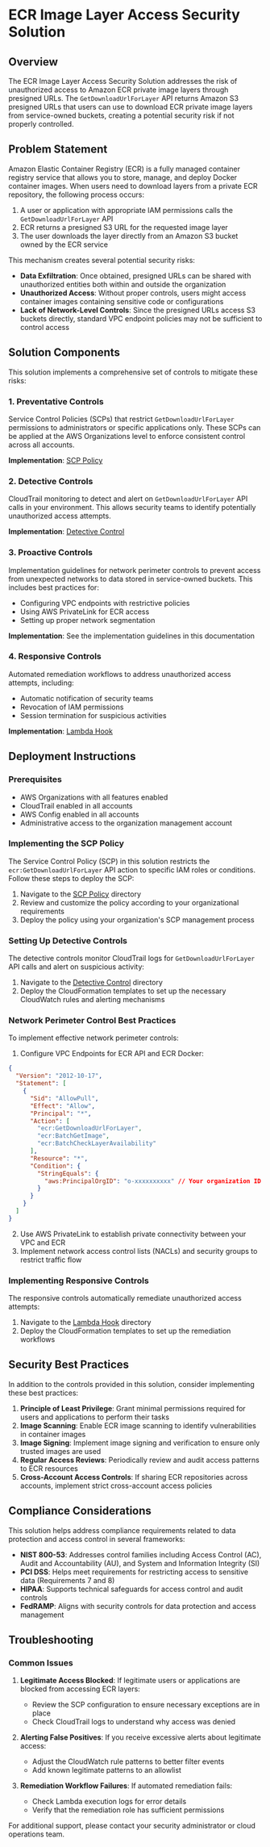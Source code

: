 # ECR Image Layer Access Security Solution

## Overview

The ECR Image Layer Access Security Solution addresses the risk of unauthorized access to Amazon ECR private image layers through presigned URLs. The `GetDownloadUrlForLayer` API returns Amazon S3 presigned URLs that users can use to download ECR private image layers from service-owned buckets, creating a potential security risk if not properly controlled.

## Problem Statement

Amazon Elastic Container Registry (ECR) is a fully managed container registry service that allows you to store, manage, and deploy Docker container images. When users need to download layers from a private ECR repository, the following process occurs:

1. A user or application with appropriate IAM permissions calls the `GetDownloadUrlForLayer` API
2. ECR returns a presigned S3 URL for the requested image layer
3. The user downloads the layer directly from an Amazon S3 bucket owned by the ECR service

This mechanism creates several potential security risks:

- **Data Exfiltration**: Once obtained, presigned URLs can be shared with unauthorized entities both within and outside the organization
- **Unauthorized Access**: Without proper controls, users might access container images containing sensitive code or configurations
- **Lack of Network-Level Controls**: Since the presigned URLs access S3 buckets directly, standard VPC endpoint policies may not be sufficient to control access

## Solution Components

This solution implements a comprehensive set of controls to mitigate these risks:

### 1. Preventative Controls

Service Control Policies (SCPs) that restrict `GetDownloadUrlForLayer` permissions to administrators or specific applications only. These SCPs can be applied at the AWS Organizations level to enforce consistent control across all accounts.

**Implementation**: [SCP Policy](./scp-policy/README.md)

### 2. Detective Controls

CloudTrail monitoring to detect and alert on `GetDownloadUrlForLayer` API calls in your environment. This allows security teams to identify potentially unauthorized access attempts.

**Implementation**: [Detective Control](./detective-control/README.md)

### 3. Proactive Controls

Implementation guidelines for network perimeter controls to prevent access from unexpected networks to data stored in service-owned buckets. This includes best practices for:

- Configuring VPC endpoints with restrictive policies
- Using AWS PrivateLink for ECR access
- Setting up proper network segmentation

**Implementation**: See the implementation guidelines in this documentation

### 4. Responsive Controls

Automated remediation workflows to address unauthorized access attempts, including:

- Automatic notification of security teams
- Revocation of IAM permissions
- Session termination for suspicious activities

**Implementation**: [Lambda Hook](./lambda-hook/README.md)

## Deployment Instructions

### Prerequisites

- AWS Organizations with all features enabled
- CloudTrail enabled in all accounts
- AWS Config enabled in all accounts
- Administrative access to the organization management account

### Implementing the SCP Policy

The Service Control Policy (SCP) in this solution restricts the `ecr:GetDownloadUrlForLayer` API action to specific IAM roles or conditions. Follow these steps to deploy the SCP:

1. Navigate to the [SCP Policy](./scp-policy/README.md) directory
2. Review and customize the policy according to your organizational requirements
3. Deploy the policy using your organization's SCP management process

### Setting Up Detective Controls

The detective controls monitor CloudTrail logs for `GetDownloadUrlForLayer` API calls and alert on suspicious activity:

1. Navigate to the [Detective Control](./detective-control/README.md) directory
2. Deploy the CloudFormation templates to set up the necessary CloudWatch rules and alerting mechanisms

### Network Perimeter Control Best Practices

To implement effective network perimeter controls:

1. Configure VPC Endpoints for ECR API and ECR Docker:

```json
{
  "Version": "2012-10-17",
  "Statement": [
    {
      "Sid": "AllowPull",
      "Effect": "Allow",
      "Principal": "*",
      "Action": [
        "ecr:GetDownloadUrlForLayer",
        "ecr:BatchGetImage",
        "ecr:BatchCheckLayerAvailability"
      ],
      "Resource": "*",
      "Condition": {
        "StringEquals": {
          "aws:PrincipalOrgID": "o-xxxxxxxxxx" // Your organization ID
        }
      }
    }
  ]
}
```

2. Use AWS PrivateLink to establish private connectivity between your VPC and ECR
3. Implement network access control lists (NACLs) and security groups to restrict traffic flow

### Implementing Responsive Controls

The responsive controls automatically remediate unauthorized access attempts:

1. Navigate to the [Lambda Hook](./lambda-hook/README.md) directory
2. Deploy the CloudFormation templates to set up the remediation workflows

## Security Best Practices

In addition to the controls provided in this solution, consider implementing these best practices:

1. **Principle of Least Privilege**: Grant minimal permissions required for users and applications to perform their tasks
2. **Image Scanning**: Enable ECR image scanning to identify vulnerabilities in container images
3. **Image Signing**: Implement image signing and verification to ensure only trusted images are used
4. **Regular Access Reviews**: Periodically review and audit access patterns to ECR resources
5. **Cross-Account Access Controls**: If sharing ECR repositories across accounts, implement strict cross-account access policies

## Compliance Considerations

This solution helps address compliance requirements related to data protection and access control in several frameworks:

- **NIST 800-53**: Addresses control families including Access Control (AC), Audit and Accountability (AU), and System and Information Integrity (SI)
- **PCI DSS**: Helps meet requirements for restricting access to sensitive data (Requirements 7 and 8)
- **HIPAA**: Supports technical safeguards for access control and audit controls
- **FedRAMP**: Aligns with security controls for data protection and access management

## Troubleshooting

### Common Issues

1. **Legitimate Access Blocked**: If legitimate users or applications are blocked from accessing ECR layers:

   - Review the SCP configuration to ensure necessary exceptions are in place
   - Check CloudTrail logs to understand why access was denied

2. **Alerting False Positives**: If you receive excessive alerts about legitimate access:

   - Adjust the CloudWatch rule patterns to better filter events
   - Add known legitimate patterns to an allowlist

3. **Remediation Workflow Failures**: If automated remediation fails:
   - Check Lambda execution logs for error details
   - Verify that the remediation role has sufficient permissions

For additional support, please contact your security administrator or cloud operations team.
